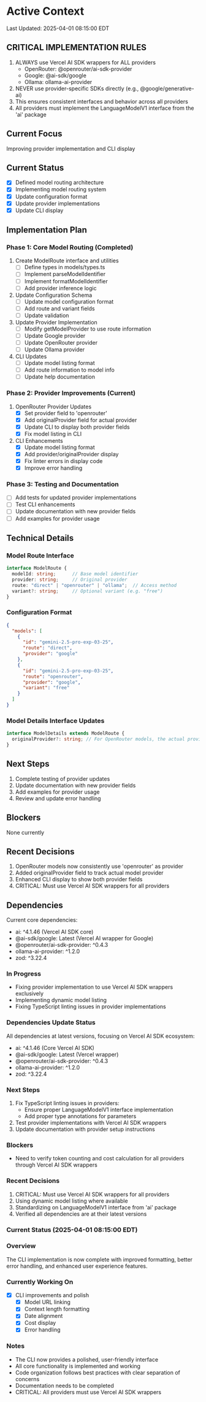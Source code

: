 # Active Context
Last Updated: 2025-04-01 08:15:00 EDT

## CRITICAL IMPLEMENTATION RULES
1. ALWAYS use Vercel AI SDK wrappers for ALL providers
   - OpenRouter: @openrouter/ai-sdk-provider
   - Google: @ai-sdk/google
   - Ollama: ollama-ai-provider
2. NEVER use provider-specific SDKs directly (e.g., @google/generative-ai)
3. This ensures consistent interfaces and behavior across all providers
4. All providers must implement the LanguageModelV1 interface from the 'ai' package

## Current Focus
Improving provider implementation and CLI display

## Current Status
- [X] Defined model routing architecture
- [X] Implementing model routing system
- [X] Update configuration format
- [X] Update provider implementations
- [X] Update CLI display

## Implementation Plan
### Phase 1: Core Model Routing (Completed)
1. Create ModelRoute interface and utilities
   - [ ] Define types in models/types.ts
   - [ ] Implement parseModelIdentifier
   - [ ] Implement formatModelIdentifier
   - [ ] Add provider inference logic

2. Update Configuration Schema
   - [ ] Update model configuration format
   - [ ] Add route and variant fields
   - [ ] Update validation

3. Update Provider Implementation
   - [ ] Modify getModelProvider to use route information
   - [ ] Update Google provider
   - [ ] Update OpenRouter provider
   - [ ] Update Ollama provider

4. CLI Updates
   - [ ] Update model listing format
   - [ ] Add route information to model info
   - [ ] Update help documentation

### Phase 2: Provider Improvements (Current)
1. OpenRouter Provider Updates
   - [X] Set provider field to 'openrouter'
   - [X] Add originalProvider field for actual provider
   - [X] Update CLI to display both provider fields
   - [X] Fix model listing in CLI

2. CLI Enhancements
   - [X] Update model listing format
   - [X] Add provider/originalProvider display
   - [X] Fix linter errors in display code
   - [X] Improve error handling

### Phase 3: Testing and Documentation
- [ ] Add tests for updated provider implementations
- [ ] Test CLI enhancements
- [ ] Update documentation with new provider fields
- [ ] Add examples for provider usage

## Technical Details
### Model Route Interface
```typescript
interface ModelRoute {
  modelId: string;      // Base model identifier
  provider: string;     // Original provider
  route: "direct" | "openrouter" | "ollama";  // Access method
  variant?: string;     // Optional variant (e.g. "free")
}
```

### Configuration Format
```json
{
  "models": [
    {
      "id": "gemini-2.5-pro-exp-03-25",
      "route": "direct",
      "provider": "google"
    },
    {
      "id": "gemini-2.5-pro-exp-03-25",
      "route": "openrouter",
      "provider": "google",
      "variant": "free"
    }
  ]
}
```

### Model Details Interface Updates
```typescript
interface ModelDetails extends ModelRoute {
  originalProvider?: string; // For OpenRouter models, the actual provider (e.g., 'openai', 'anthropic')
}
```

## Next Steps
1. Complete testing of provider updates
2. Update documentation with new provider fields
3. Add examples for provider usage
4. Review and update error handling

## Blockers
None currently

## Recent Decisions
1. OpenRouter models now consistently use 'openrouter' as provider
2. Added originalProvider field to track actual model provider
3. Enhanced CLI display to show both provider fields
4. CRITICAL: Must use Vercel AI SDK wrappers for all providers

## Dependencies
Current core dependencies:
- ai: ^4.1.46 (Vercel AI SDK core)
- @ai-sdk/google: Latest (Vercel AI wrapper for Google)
- @openrouter/ai-sdk-provider: ^0.4.3
- ollama-ai-provider: ^1.2.0
- zod: ^3.22.4

### In Progress
- Fixing provider implementation to use Vercel AI SDK wrappers exclusively
- Implementing dynamic model listing
- Fixing TypeScript linting issues in provider implementations

### Dependencies Update Status
All dependencies at latest versions, focusing on Vercel AI SDK ecosystem:
- ai: ^4.1.46 (Core Vercel AI SDK)
- @ai-sdk/google: Latest (Vercel wrapper)
- @openrouter/ai-sdk-provider: ^0.4.3
- ollama-ai-provider: ^1.2.0
- zod: ^3.22.4

### Next Steps
1. Fix TypeScript linting issues in providers:
   - Ensure proper LanguageModelV1 interface implementation
   - Add proper type annotations for parameters
2. Test provider implementations with Vercel AI SDK wrappers
3. Update documentation with provider setup instructions

### Blockers
- Need to verify token counting and cost calculation for all providers through Vercel AI SDK wrappers

### Recent Decisions
1. CRITICAL: Must use Vercel AI SDK wrappers for all providers
2. Using dynamic model listing where available
3. Standardizing on LanguageModelV1 interface from 'ai' package
4. Verified all dependencies are at their latest versions

### Current Status (2025-04-01 08:15:00 EDT)

### Overview
The CLI implementation is now complete with improved formatting, better error handling, and enhanced user experience features.

### Currently Working On
- [X] CLI improvements and polish
  - [X] Model URL linking
  - [X] Context length formatting
  - [X] Date alignment
  - [X] Cost display
  - [X] Error handling

### Notes
- The CLI now provides a polished, user-friendly interface
- All core functionality is implemented and working
- Code organization follows best practices with clear separation of concerns
- Documentation needs to be completed
- CRITICAL: All providers must use Vercel AI SDK wrappers 